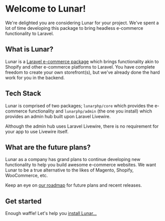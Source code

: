 # Welcome to Lunar!

We're delighted you are considering Lunar for your project. We've spent a lot of time developing this package to bring headless e-commerce functionality to Laravel.

## What is Lunar?

Lunar is a [Laravel e-commerce package](https://lunarphp.io/) which brings functionality akin to Shopify and other e-commerce platforms to Laravel. You have complete freedom to create your own storefront(s), but we've already done the hard work for you in the backend.

## Tech Stack

Lunar is comprised of two packages; `lunarphp/core` which provides the e-commerce functionality and `lunarphp/admin` (the one you install) which provides an admin hub built upon Laravel Livewire.

Although the admin hub uses Laravel Livewire, there is no requirement for your app to use Livewire itself.

## What are the future plans?

Lunar as a company has grand plans to continue developing new functionality to help you build awesome e-commerce websites. We want Lunar to be a true alternative to the likes of Magento, Shopify, WooCommerce, etc.

Keep an eye on [our roadmap](https://github.com/orgs/lunarphp/projects/1) for future plans and recent releases.

## Get started

Enough waffle! Let's help you [install Lunar...](/installation.html)
